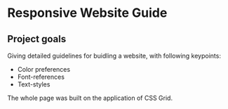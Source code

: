 <h1> Responsive Website Guide </h1>
<h2> Project goals </h2>
<p>Giving detailed guidelines for buidling a website, with following keypoints:</p>
<ul>
  <li>Color preferences </li>
  <li>Font-references </li>
  <li>Text-styles</li>
 </ul>
 <p>The whole page was built on the application of CSS Grid. </p>

  

  
